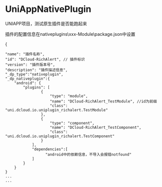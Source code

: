 # UniAppNativePlugin
UNIAPP项目，测试原生插件是否能跑起来

插件的配置信息在nativeplugins\xxx-Module\package.json中设置


{

    "name": "插件名称",
    "id": "DCloud-RichAlert", // 插件标识
    "version": "插件版本号",
    "description": "插件描述信息",
    "_dp_type":"nativeplugin",
    "_dp_nativeplugin":{
        "android": {
            "plugins": [
                    {
                        "type": "module",
                        "name": "DCloud-RichAlert_TestModule", //id为前缀
                        "class": "uni.dcloud.io.uniplugin_richalert.TestModule"
                    },
                    {
                        "type": "component",
                        "name": "DCloud-RichAlert_TestComponent",
                        "class": "uni.dcloud.io.uniplugin_richalert.TestComponent"
                    }
                ],
                "dependencies":[
                      "android中的依赖信息，不导入会报错notfound"
                ]
            }
        }
    }
    ...
    ...
    

